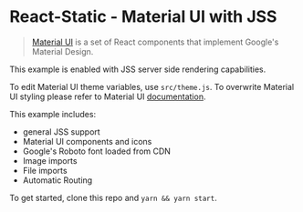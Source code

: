 # React-Static - Material UI with JSS

> [Material UI](https://github.com/mui-org/material-ui) is a set of React components that implement Google's Material Design.

This example is enabled with JSS server side rendering capabilities.

To edit Material UI theme variables, use `src/theme.js`. To overwrite Material UI styling please refer to Material UI [documentation](https://material-ui-next.com/customization/overrides/).

This example includes:
- general JSS support
- Material UI components and icons
- Google's Roboto font loaded from CDN
- Image imports
- File imports
- Automatic Routing

To get started, clone this repo and `yarn && yarn start`.
